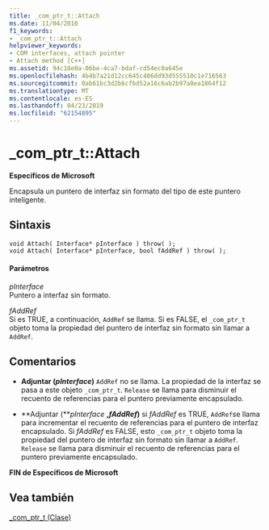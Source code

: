 ```yaml
---
title: _com_ptr_t::Attach
ms.date: 11/04/2016
f1_keywords:
- _com_ptr_t::Attach
helpviewer_keywords:
- COM interfaces, attach pointer
- Attach method [C++]
ms.assetid: 94c18e0a-06be-4ca7-bdaf-cd54ec0a645e
ms.openlocfilehash: 4b4b7a21d12cc645c486dd93d555510c1e716563
ms.sourcegitcommit: 0ab61bc3d2b6cfbd52a16c6ab2b97a8ea1864f12
ms.translationtype: MT
ms.contentlocale: es-ES
ms.lasthandoff: 04/23/2019
ms.locfileid: "62154895"
---
```

# <a name="comptrtattach"></a>_com_ptr_t::Attach

**Específicos de Microsoft**

Encapsula un puntero de interfaz sin formato del tipo de este puntero inteligente.

## <a name="syntax"></a>Sintaxis

```
void Attach( Interface* pInterface ) throw( );
void Attach( Interface* pInterface, bool fAddRef ) throw( );
```

#### <a name="parameters"></a>Parámetros

*pInterface*<br/>
Puntero a interfaz sin formato.

*fAddRef*<br/>
Si es TRUE, a continuación, `AddRef` se llama. Si es FALSE, el `_com_ptr_t` objeto toma la propiedad del puntero de interfaz sin formato sin llamar a `AddRef`.

## <a name="remarks"></a>Comentarios

- **Adjuntar (***pInterface***)** `AddRef` no se llama. La propiedad de la interfaz se pasa a este objeto `_com_ptr_t`. `Release` se llama para disminuir el recuento de referencias para el puntero previamente encapsulado.

- **Adjuntar (***pInterface* **,***fAddRef***)** si *fAddRef* es TRUE, `AddRef`se llama para incrementar el recuento de referencias para el puntero de interfaz encapsulado. Si *fAddRef* es FALSE, esto `_com_ptr_t` objeto toma la propiedad del puntero de interfaz sin formato sin llamar a `AddRef`. `Release` se llama para disminuir el recuento de referencias para el puntero previamente encapsulado.

**FIN de Específicos de Microsoft**

## <a name="see-also"></a>Vea también

[_com_ptr_t (Clase)](../cpp/com-ptr-t-class.md)